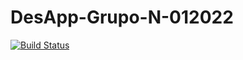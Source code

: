 # DesApp-Grupo-N-012022


[![Build Status](https://app.travis-ci.com/NicolasAllip/DesApp-Grupo-N-012022.svg?branch=Model-final)](https://app.travis-ci.com/NicolasAllip/DesApp-Grupo-N-012022)

